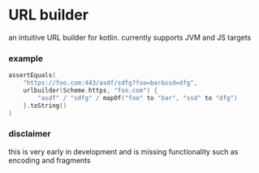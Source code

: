 # URL builder
an intuitive URL builder for kotlin. currently supports JVM and JS targets
### example
```kotlin
assertEquals(
    "https://foo.com:443/asdf/sdfg?foo=bar&ssd=dfg",
    urlbuilder(Scheme.https, "foo.com") {
        "asdf" / "sdfg" / mapOf("foo" to "bar", "ssd" to "dfg")
    }.toString()
)
```

### disclaimer
this is very early in development and is missing functionality such as encoding and fragments

